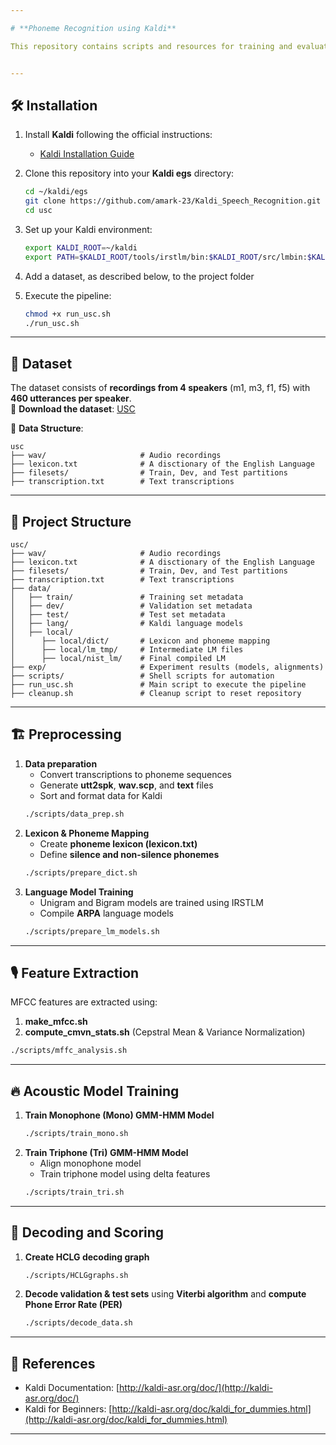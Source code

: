 ```yaml
---

# **Phoneme Recognition using Kaldi**

This repository contains scripts and resources for training and evaluating phoneme-based speech recognition models using the **Kaldi** toolkit. The project follows a step-by-step process from **data preparation** to **training monophone and triphone models**, **decoding** using the **Viterbi algorithm**, and evaluating results using **Phone Error Rate (PER)**. You can find more info inside the /scripts directory.


---
```


## 🛠 **Installation**
1. Install **Kaldi** following the official instructions:  
   - [Kaldi Installation Guide](http://kaldi-asr.org/doc/install.html)
2. Clone this repository into your **Kaldi egs** directory:  
   ```bash
   cd ~/kaldi/egs
   git clone https://github.com/amark-23/Kaldi_Speech_Recognition.git usc
   cd usc
   ```
3. Set up your Kaldi environment:
   ```bash
   export KALDI_ROOT=~/kaldi
   export PATH=$KALDI_ROOT/tools/irstlm/bin:$KALDI_ROOT/src/lmbin:$KALDI_ROOT/src/fstbin:$KALDI_ROOT/src/gmmbin:$KALDI_ROOT/src/featbin:$KALDI_ROOT/src/latbin:$KALDI_ROOT/src/nnetbin:$KALDI_ROOT/src/nnet3bin:$KALDI_ROOT/src/sgmm2bin:$KALDI_ROOT/src/chainbin:$KALDI_ROOT/tools/openfst/bin:$PATH
   ```
 
 4. Add a dataset, as described below, to the project folder
 
 5. Execute the pipeline:
    ```bash
    chmod +x run_usc.sh
    ./run_usc.sh  
    ```
---

## 📂 **Dataset**
The dataset consists of **recordings from 4 speakers** (m1, m3, f1, f5) with **460 utterances per speaker**.  
📌 **Download the dataset**: [USC](https://drive.google.com/file/d/1_mIoioHMeC2HZtIbGs1LcL4kkIF696nB/view)  

📁 **Data Structure**:
```
usc
├── wav/                     # Audio recordings
├── lexicon.txt              # A disctionary of the English Language  
├── filesets/                # Train, Dev, and Test partitions
├── transcription.txt        # Text transcriptions
```

---

## 📌 **Project Structure**
```
usc/
├── wav/                     # Audio recordings
├── lexicon.txt              # A disctionary of the English Language  
├── filesets/                # Train, Dev, and Test partitions
├── transcription.txt        # Text transcriptions
├── data/
│   ├── train/               # Training set metadata
│   ├── dev/                 # Validation set metadata
│   ├── test/                # Test set metadata
│   ├── lang/                # Kaldi language models
│   ├── local/
│      ├── local/dict/       # Lexicon and phoneme mapping
│      ├── local/lm_tmp/     # Intermediate LM files
│      ├── local/nist_lm/    # Final compiled LM
├── exp/                     # Experiment results (models, alignments)
├── scripts/                 # Shell scripts for automation
├── run_usc.sh               # Main script to execute the pipeline
├── cleanup.sh               # Cleanup script to reset repository   
```



---

## 🏗 **Preprocessing**
1. **Data preparation**  
   - Convert transcriptions to phoneme sequences  
   - Generate **utt2spk**, **wav.scp**, and **text** files  
   - Sort and format data for Kaldi  
   ```bash
   ./scripts/data_prep.sh
   ```
2. **Lexicon & Phoneme Mapping**  
   - Create **phoneme lexicon (lexicon.txt)**  
   - Define **silence and non-silence phonemes**  
   ```bash
   ./scripts/prepare_dict.sh
   ```
3. **Language Model Training**  
   - Unigram and Bigram models are trained using IRSTLM  
   - Compile **ARPA** language models  
   ```bash
   ./scripts/prepare_lm_models.sh
   ```

---

## 🎙 **Feature Extraction**
MFCC features are extracted using:
1. **make_mfcc.sh**  
2. **compute_cmvn_stats.sh** (Cepstral Mean & Variance Normalization)  
```bash
./scripts/mffc_analysis.sh
```

---

## 🔥 **Acoustic Model Training**
1. **Train Monophone (Mono) GMM-HMM Model**  
   ```bash
   ./scripts/train_mono.sh
   ```
2. **Train Triphone (Tri) GMM-HMM Model**  
   - Align monophone model  
   - Train triphone model using delta features  
   ```bash
   ./scripts/train_tri.sh
   ```

---

## 🔎 **Decoding and Scoring**
1. **Create HCLG decoding graph**  
   ```bash
   ./scripts/HCLGgraphs.sh
   ```
2. **Decode validation & test sets** using **Viterbi algorithm** and **compute Phone Error Rate (PER)**
   ```bash
   ./scripts/decode_data.sh
   ```

---



## 📖 **References**
- Kaldi Documentation: [http://kaldi-asr.org/doc/](http://kaldi-asr.org/doc/)
- Kaldi for Beginners: [http://kaldi-asr.org/doc/kaldi_for_dummies.html](http://kaldi-asr.org/doc/kaldi_for_dummies.html)

---


